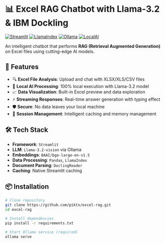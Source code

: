 # 📊 Excel RAG Chatbot with Llama-3.2 & IBM Dockling

[![Streamlit](https://img.shields.io/badge/Streamlit-FF4B4B?style=for-the-badge&logo=Streamlit&logoColor=white)](https://streamlit.io/)
[![LlamaIndex](https://img.shields.io/badge/LlamaIndex-0F9D58?style=for-the-badge&logo=llama&logoColor=white)](https://www.llamaindex.ai/)
[![Ollama](https://img.shields.io/badge/Ollama-01A3A8?style=for-the-badge&logo=ollama&logoColor=white)](https://ollama.ai/)
[![LocalAI](https://img.shields.io/badge/100%25-LocalAI-01C4C8?style=for-the-badge)](https://localai.io/)

An intelligent chatbot that performs **RAG (Retrieval Augmented Generation)** on Excel files using cutting-edge AI models.

## 🚀 Features
- 🔍 **Excel File Analysis**: Upload and chat with XLSX/XLS/CSV files
- 🧠 **Local AI Processing**: 100% local execution with Llama-3.2 model
- 📈 **Data Visualization**: Built-in Excel preview and data exploration
- ⚡ **Streaming Responses**: Real-time answer generation with typing effect
- 🛡️ **Secure**: No data leaves your local machine
- 🔄 **Session Management**: Intelligent caching and memory management

## 🛠️ Tech Stack
- **Framework**: `Streamlit`
- **LLM**: `Llama-3.2-vision` via Ollama
- **Embeddings**: `BAAI/bge-large-en-v1.5`
- **Data Processing**: `Pandas`, `LlamaIndex`
- **Document Parsing**: `DoclingReader`
- **Caching**: Native Streamlit caching

## 📦 Installation

```bash
# Clone repository
git clone https://github.com/piktx/excel-rag.git
cd excel-rag

# Install dependencies
pip install -r requirements.txt

# Start Ollama service (required)
ollama serve

